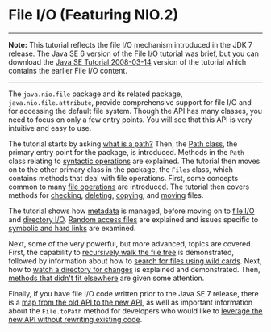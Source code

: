 <h1>File I/O (Featuring NIO.2)</h1>
<!-- File I/O (Featuring NIO.2) -->
<hr />
<p><strong>Note:</strong> This tutorial reflects the file I/O mechanism introduced in the JDK 7 release. The Java SE 6 version of the File I/O tutorial was brief, but you can download the 
<a class="OutsideLink" target="_blank" href="http://www.oracle.com/technetwork/java/javasebusiness/downloads/java-archive-downloads-tutorials-419421.html#tutorial-2008_03_14-oth-JPR">Java SE Tutorial 2008-03-14</a> version of the tutorial which contains the earlier File I/O content.</p>
<hr />
<p>The <code>java.nio.file</code> package and its related package, <code>java.nio.file.attribute</code>, provide comprehensive support for file I/O and for accessing the default file system. Though the API has many classes, you need to focus on only a few entry points. You will see that this API is very intuitive and easy to use.</p>
<p>The tutorial starts by asking 
<a class="TutorialLink" target="_top" href="path.html">what is a path?</a> Then, the 
<a class="TutorialLink" target="_top" href="pathClass.html">Path class</a>, the primary entry point for the package, is introduced. Methods in the <code>Path</code> class relating to 
<a class="TutorialLink" target="_top" href="pathOps.html">syntactic operations</a> are explained. The tutorial then moves on to the other primary class in the package, the <code>Files</code> class, which contains methods that deal with file operations. First, some concepts common to many 
<a class="TutorialLink" target="_top" href="fileOps.html">file operations</a> are introduced. The tutorial then covers methods for 
<a class="TutorialLink" target="_top" href="check.html">checking</a>, 
<a class="TutorialLink" target="_top" href="delete.html">deleting</a>, 
<a class="TutorialLink" target="_top" href="copy.html">copying</a>, and 
<a class="TutorialLink" target="_top" href="move.html">moving</a> files.</p>
<p>The tutorial shows how 
<a class="TutorialLink" target="_top" href="fileAttr.html">metadata</a> is managed, before moving on to 
<a class="TutorialLink" target="_top" href="file.html">file I/O</a> and 
<a class="TutorialLink" target="_top" href="dirs.html">directory I/O</a>. 
<a class="TutorialLink" target="_top" href="rafs.html">Random access files</a> are explained and issues specific to 
<a class="TutorialLink" target="_top" href="links.html">symbolic and hard links</a> are examined.</p>
<p>Next, some of the very powerful, but more advanced, topics are covered. First, the capability to 
<a class="TutorialLink" target="_top" href="walk.html">recursively walk the file tree</a> is demonstrated, followed by information about how to 
<a class="TutorialLink" target="_top" href="find.html">search for files using wild cards</a>. Next, how to 
<a class="TutorialLink" target="_top" href="notification.html">watch a directory for changes</a> is explained and demonstrated. Then, 
<a class="TutorialLink" target="_top" href="misc.html">methods that didn't fit elsewhere</a> are given some attention.</p>
<p>Finally, if you have file I/O code written prior to the Java SE 7 release, there is a 
<a class="TutorialLink" target="_top" href="legacy.html#mapping">map from the old API to the new API</a>, as well as important information about the <code>File.toPath</code> method for developers who would like to 
<a class="TutorialLink" target="_top" href="legacy.html#interop">leverage the new API without rewriting existing code</a>.</p>
